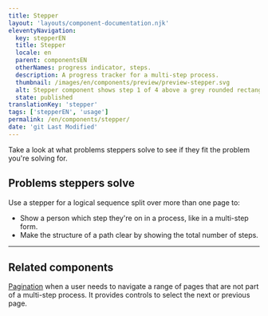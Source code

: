 ```yaml
---
title: Stepper
layout: 'layouts/component-documentation.njk'
eleventyNavigation:
  key: stepperEN
  title: Stepper
  locale: en
  parent: componentsEN
  otherNames: progress indicator, steps.
  description: A progress tracker for a multi-step process.
  thumbnail: /images/en/components/preview/preview-stepper.svg
  alt: Stepper component shows step 1 of 4 above a grey rounded rectangle.
  state: published
translationKey: 'stepper'
tags: ['stepperEN', 'usage']
permalink: /en/components/stepper/
date: 'git Last Modified'
---
```


Take a look at what problems steppers solve to see if they fit the problem you're solving for.

## Problems steppers solve

Use a stepper for a logical sequence split over more than one page to:

- Show a person which step they're on in a process, like in a multi-step form.
- Make the structure of a path clear by showing the total number of steps.

<hr/>

## Related components

<a href="{{ links.pagination }}">Pagination</a> when a user needs to navigate a range of pages that are not part of a multi-step process. It provides controls to select the next or previous page.
